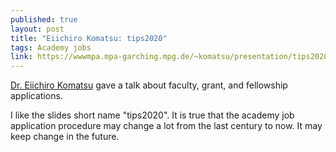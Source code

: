 ```yaml
---
published: true
layout: post
title: "Eiichiro Komatsu: tips2020"
tags: Academy jobs
link: https://wwwmpa.mpa-garching.mpg.de/~komatsu/presentation/tips2020.pdf
---
```


[Dr. Eiichiro Komatsu](https://wwwmpa.mpa-garching.mpg.de/~komatsu/) gave a talk about faculty, grant, and fellowship applications.

I like the slides short name "tips2020". It is true that the academy job application procedure may change a lot from the last century to now. It may keep change in the future. 
